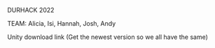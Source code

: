 DURHACK 2022


TEAM: Alicia, Isi, Hannah, Josh, Andy 

Unity download link (Get the newest version so we all have the same)

